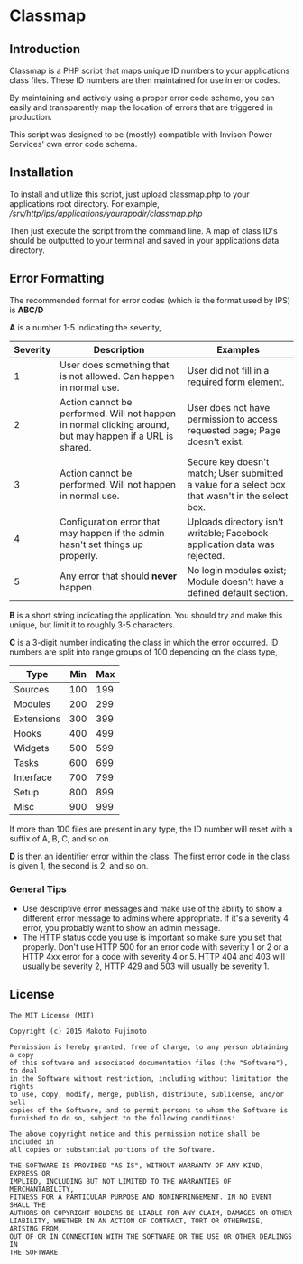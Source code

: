 # Classmap
## Introduction
Classmap is a PHP script that maps unique ID numbers to your applications class files. These ID numbers are then maintained for use in error codes.

By maintaining and actively using a proper error code scheme, you can easily and transparently map the location of errors that are triggered in production.

This script was designed to be (mostly) compatible with Invison Power Services' own error code schema.

## Installation
To install and utilize this script, just upload classmap.php to your applications root directory. For example, */srv/http/ips/applications/yourappdir/classmap.php*

Then just execute the script from the command line. A map of class ID's should be outputted to your terminal and saved in your applications data directory.

## Error Formatting
The recommended format for error codes (which is the format used by IPS) is **ABC/D**

**A** is a number 1-5 indicating the severity,

| Severity | Description                                                                                               | Examples                                                                                         |
| -------- | --------------------------------------------------------------------------------------------------------- | ------------------------------------------------------------------------------------------------ |
| 1        | User does something that is not allowed. Can happen in normal use.                                        | User did not fill in a required form element.                                                    |
| 2        | Action cannot be performed. Will not happen in normal clicking around, but may happen if a URL is shared. | User does not have permission to access requested page; Page doesn't exist.                      |
| 3        | Action cannot be performed. Will not happen in normal use.                                                | Secure key doesn't match; User submitted a value for a select box that wasn't in the select box. |
| 4        | Configuration error that may happen if the admin hasn't set things up properly.                           | Uploads directory isn't writable; Facebook application data was rejected.                        |
| 5        | Any error that should **never** happen.                                                                     | No login modules exist; Module doesn't have a defined default section.                         |

**B** is a short string indicating the application. You should try and make this unique, but limit it to roughly 3-5 characters.

**C** is a 3-digit number indicating the class in which the error occurred. ID numbers are split into range groups of 100 depending on the class type,

| Type       | Min | Max |
| ---------- | --- | --- |
| Sources    | 100 | 199 |
| Modules    | 200 | 299 |
| Extensions | 300 | 399 |
| Hooks      | 400 | 499 |
| Widgets    | 500 | 599 |
| Tasks      | 600 | 699 |
| Interface  | 700 | 799 |
| Setup      | 800 | 899 |
| Misc       | 900 | 999 |
If more than 100 files are present in any type, the ID number will reset with a suffix of A, B, C, and so on.

**D** is then an identifier error within the class. The first error code in the class is given 1, the second is 2, and so on.

### General Tips
* Use descriptive error messages and make use of the ability to show a different error message to admins where appropriate. If it's a severity 4 error, you probably want to show an admin message.
* The HTTP status code you use is important so make sure you set that properly. Don't use HTTP 500 for an error code with severity 1 or 2 or a HTTP 4xx error for a code with severity 4 or 5. HTTP 404 and 403 will usually be severity 2, HTTP 429 and 503 will usually be severity 1.

## License
```
The MIT License (MIT)

Copyright (c) 2015 Makoto Fujimoto

Permission is hereby granted, free of charge, to any person obtaining a copy
of this software and associated documentation files (the "Software"), to deal
in the Software without restriction, including without limitation the rights
to use, copy, modify, merge, publish, distribute, sublicense, and/or sell
copies of the Software, and to permit persons to whom the Software is
furnished to do so, subject to the following conditions:

The above copyright notice and this permission notice shall be included in
all copies or substantial portions of the Software.

THE SOFTWARE IS PROVIDED "AS IS", WITHOUT WARRANTY OF ANY KIND, EXPRESS OR
IMPLIED, INCLUDING BUT NOT LIMITED TO THE WARRANTIES OF MERCHANTABILITY,
FITNESS FOR A PARTICULAR PURPOSE AND NONINFRINGEMENT. IN NO EVENT SHALL THE
AUTHORS OR COPYRIGHT HOLDERS BE LIABLE FOR ANY CLAIM, DAMAGES OR OTHER
LIABILITY, WHETHER IN AN ACTION OF CONTRACT, TORT OR OTHERWISE, ARISING FROM,
OUT OF OR IN CONNECTION WITH THE SOFTWARE OR THE USE OR OTHER DEALINGS IN
THE SOFTWARE.
```